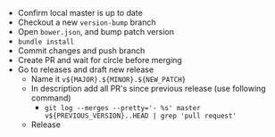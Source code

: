 - Confirm local master is up to date
- Checkout a new `version-bump` branch
- Open `bower.json`, and bump patch version
- `bundle install`
- Commit changes and push branch
- Create PR and wait for circle before merging
- Go to releases and draft new release
  - Name it `v${MAJOR}.${MINOR}.${NEW_PATCH}`
  - In description add all PR's since previous release (use following command)
    - `git log --merges --pretty='- %s' master v${PREVIOUS_VERSION}..HEAD | grep 'pull request'`
  - Release